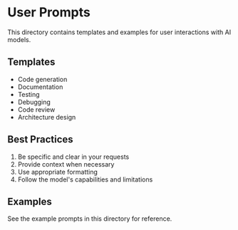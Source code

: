 # User Prompts

This directory contains templates and examples for user interactions with AI models.

## Templates

- Code generation
- Documentation
- Testing
- Debugging
- Code review
- Architecture design

## Best Practices

1. Be specific and clear in your requests
2. Provide context when necessary
3. Use appropriate formatting
4. Follow the model's capabilities and limitations

## Examples

See the example prompts in this directory for reference.
